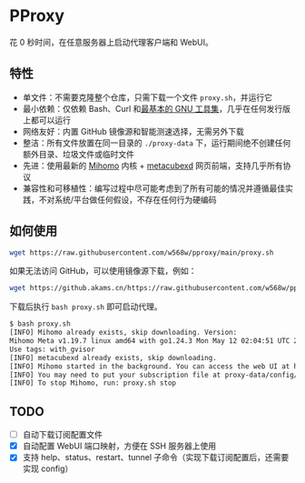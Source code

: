 # PProxy

花 0 秒时间，在任意服务器上启动代理客户端和 WebUI。

## 特性

- 单文件：不需要克隆整个仓库，只需下载一个文件 `proxy.sh`，并运行它
- 最小依赖：仅依赖 Bash、Curl 和[最基本的 GNU 工具集](https://github.com/w568w/pproxy/blob/main/proxy.sh#L3)，几乎在任何发行版上都可以运行
- 网络友好：内置 GitHub 镜像源和智能测速选择，无需另外下载
- 整洁：所有文件放置在同一目录的 `./proxy-data` 下，运行期间绝不创建任何额外目录、垃圾文件或临时文件
- 先进：使用最新的 [Mihomo](https://github.com/MetaCubeX/mihomo) 内核 + [metacubexd](https://github.com/metacubex/metacubexd) 网页前端，支持几乎所有协议
- 兼容性和可移植性：编写过程中尽可能考虑到了所有可能的情况并遵循最佳实践，不对系统/平台做任何假设，不存在任何行为硬编码

## 如何使用

```bash
wget https://raw.githubusercontent.com/w568w/pproxy/main/proxy.sh
```

如果无法访问 GitHub，可以使用镜像源下载，例如：

```bash
wget https://github.akams.cn/https://raw.githubusercontent.com/w568w/pproxy/main/proxy.sh
```

下载后执行 `bash proxy.sh` 即可启动代理。

```bash
$ bash proxy.sh
[INFO] Mihomo already exists, skip downloading. Version: 
Mihomo Meta v1.19.7 linux amd64 with go1.24.3 Mon May 12 02:04:51 UTC 2025
Use tags: with_gvisor
[INFO] metacubexd already exists, skip downloading.
[INFO] Mihomo started in the background. You can access the web UI at http://<server-ip>:9091/ui
[INFO] You may need to put your subscription file at proxy-data/config/config.yaml and restart Mihomo.
[INFO] To stop Mihomo, run: proxy.sh stop
```

## TODO

- [ ] 自动下载订阅配置文件
- [x] 自动配置 WebUI 端口映射，方便在 SSH 服务器上使用
- [x] 支持 help、status、restart、tunnel 子命令（实现下载订阅配置后，还需要实现 config）
